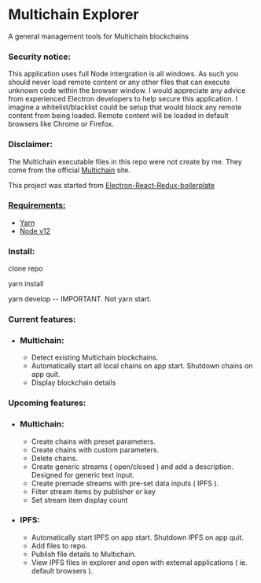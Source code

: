 <h1>Multichain Explorer</h1>
A general management tools for Multichain blockchains<h3>
    Security notice:
</h3>

<p>
    This application uses full Node intergration is all windows. As such you should never load remote content or any
    other
    files that can execute unknown code within the browser window. I would appreciate any advice from experienced
    Electron
    developers to help secure this application. I imagine a whitelist/blacklist could be setup that would block any
    remote
    content from being loaded. Remote content will be loaded in default browsers like Chrome or Firefox.
</p>


<h3>
    Disclaimer:
</h3>
<p>
    The Multichain executable files in this repo were not create by me. They come from the official <a href="https://www.multichain.com/download-install/" target="blank">Multichain</a> site.
</p>

<p>
   This project was started from <a href="https://github.com/electron/electron-quick-start" target="blank">Electron-React-Redux-boilerplate
</p>

<h3>
    Requirements:
</h3>
<ul>
    <li>
       <a href="https://yarnpkg.com/lang/en/" target="blank">Yarn</a>
    </li>
    <li>
        <a href="https://nodejs.org/en/" target="blank">Node v12</a>
    </li>
</ul>

<h3>Install: </h3>

clone repo

yarn install

yarn develop -- IMPORTANT. Not yarn start.

<h3>
    Current features:
</h3>

<ul>
    <li>
        <h3>
            Multichain:
        </h3>
        <ul>
            <li>Detect existing Multichain blockchains.</li>
            <li>Automatically start all local chains on app start. Shutdown chains on app quit.</li>
            <li>Display blockchain details</li>
        </ul>
    </li>
</ul>

<h3>
    Upcoming features:
</h3>

<ul>
    <li>
        <h3>
            Multichain:
        </h3>
        <ul>
            <li>Create chains with preset parameters.</li>
            <li>Create chains with custom parameters.</li>
            <li>Delete chains.</li>
            <li>Create generic streams ( open/closed ) and add a description. Designed for generic text input.</li>
            <li>Create premade streams with pre-set data inputs ( IPFS ).</li>
            <li>Filter stream items by publisher or key</li>
            <li>Set stream item display count</li>
        </ul>
    </li>
    <li>
        <h3>
            IPFS:
        </h3>
        <ul>
            <li>Automatically start IPFS on app start. Shutdown IPFS on app quit.</li>
            <li>Add files to repo.</li>
            <li>Publish file details to Multichain.</li>
            <li>View IPFS files in explorer and open with external applications ( ie. default browsers ).</li>
        </ul>
    </li>
</ul>
